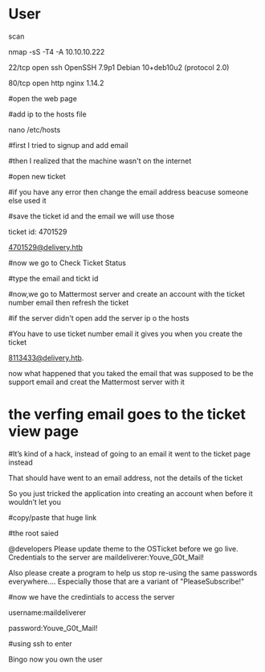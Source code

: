 # User

scan

nmap -sS -T4 -A 10.10.10.222

22/tcp open  ssh     OpenSSH 7.9p1 Debian 10+deb10u2 (protocol 2.0)

80/tcp open  http    nginx 1.14.2


#open the web page

#add ip to the hosts file

nano /etc/hosts


#first I tried to signup and add email

#then I realized that the machine wasn't on the internet

#open new ticket

#if you have any error then change the email address beacuse someone else used it

#save the ticket id and the email we will use those

ticket id: 4701529

4701529@delivery.htb


#now we go to Check Ticket Status

#type the email and tickt id

#now,we go to Mattermost server and create an account with the ticket number email then refresh the ticket

#if the server didn't open add the server ip o the hosts

#You have to use ticket number email it gives you when you create the ticket

8113433@delivery.htb.

now what happened that you taked the email that was supposed to be the support email and creat the Mattermost server with it

# the verfing email goes to the ticket view page

#It’s kind of a hack, instead of going to an email it went to the ticket page instead

That should have went to an email address, not the details of the ticket

So you just tricked the application into creating an account when before it wouldn’t let you

#copy/paste that huge link


#the root saied

@developers Please update theme to the OSTicket before we go live.  Credentials to the server are maildeliverer:Youve_G0t_Mail!

Also please create a program to help us stop re-using the same passwords everywhere.... Especially those that are a variant of "PleaseSubscribe!"

#now we have the credintials to access the server

username:maildeliverer

password:Youve_G0t_Mail!

#using ssh to enter

Bingo now you own the user
